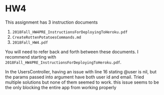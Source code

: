 # HW4

This assignment has 3 instruction documents

1. `2018Fall_HW4PRE_InstructionsForDeployingToHeroku.pdf`
1. `CreateRottenPotatoesCommands.md`
1. `2018Fall_HW4.pdf`


You will need to refer back and forth between these documents.  I recommend starting with `2018Fall_HW4PRE_InstructionsForDeployingToHeroku.pdf`.

In the UsersController, having an issue with line 16 stating @user is nil, but the params passed into argument have both user id and email. Tried multiple solutions but none of them seemed to work. this issue seems to be the only blocking the entire app from working properly
